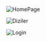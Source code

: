 ![HomePage](https://github.com/user-attachments/assets/a81beef8-19d1-4785-a061-7579d70c71b8)

![Diziler](https://github.com/user-attachments/assets/e70d6041-877e-4196-beb2-27147d11ef58)

![Login](https://github.com/user-attachments/assets/503d88f5-da6b-452e-a171-6ba83fbbe472)
